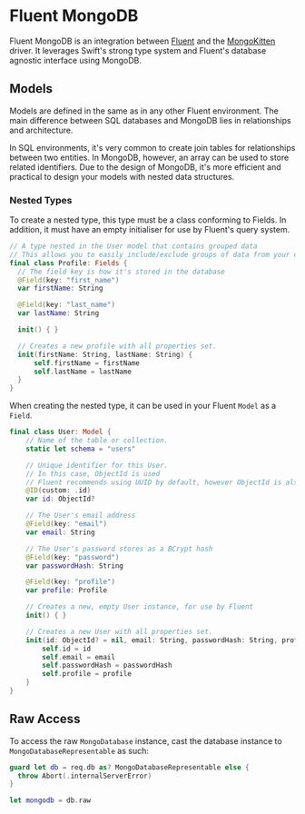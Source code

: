 # Fluent MongoDB

Fluent MongoDB is an integration between [Fluent](../fluent/overview.md) and the [MongoKitten](https://github.com/OpenKitten/MongoKitten/) driver. It leverages Swift's strong type system and Fluent's database agnostic interface using MongoDB.

## Models

Models are defined in the same as in any other Fluent environment. The main difference between SQL databases and MongoDB lies in relationships and architecture.

In SQL environments, it's very common to create join tables for relationships between two entities. In MongoDB, however, an array can be used to store related identifiers. Due to the design of MongoDB, it's more efficient and practical to design your models with nested data structures.

### Nested Types

To create a nested type, this type must be a class conforming to Fields. In addition, it must have an empty initialiser for use by Fluent's query system.

```swift
// A type nested in the User model that contains grouped data
// This allows you to easily include/exclude groups of data from your output
final class Profile: Fields {
  // The field key is how it's stored in the database
  @Field(key: "first_name")
  var firstName: String

  @Field(key: "last_name")
  var lastName: String

  init() { }

  // Creates a new profile with all properties set.
  init(firstName: String, lastName: String) {
      self.firstName = firstName
      self.lastName = lastName
  }
}
```

When creating the nested type, it can be used in your Fluent `Model` as a `Field`.

```swift
final class User: Model {
    // Name of the table or collection.
    static let schema = "users"

    // Unique identifier for this User.
    // In this case, ObjectId is used
    // Fluent recommends using UUID by default, however ObjectId is also supported
    @ID(custom: .id)
    var id: ObjectId?

    // The User's email address
    @Field(key: "email")
    var email: String

    // The User's password stores as a BCrypt hash
    @Field(key: "password")
    var passwordHash: String

    @Field(key: "profile")
    var profile: Profile

    // Creates a new, empty User instance, for use by Fluent
    init() { }

    // Creates a new User with all properties set.
    init(id: ObjectId? = nil, email: String, passwordHash: String, profile: Profile) {
        self.id = id
        self.email = email
        self.passwordHash = passwordHash
        self.profile = profile
    }
}
```

## Raw Access

To access the raw `MongoDatabase` instance, cast the database instance to `MongoDatabaseRepresentable` as such:

```swift
guard let db = req.db as? MongoDatabaseRepresentable else {
  throw Abort(.internalServerError)
}

let mongodb = db.raw
```
